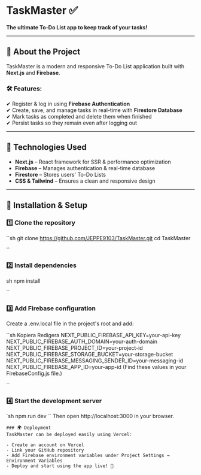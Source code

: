 # TaskMaster ✅  
**The ultimate To-Do List app to keep track of your tasks!**

---

## 📌 About the Project
TaskMaster is a modern and responsive To-Do List application built with **Next.js** and **Firebase**.

### 🛠 Features:
✔ Register & log in using **Firebase Authentication**  
✔ Create, save, and manage tasks in real-time with **Firestore Database**  
✔ Mark tasks as completed and delete them when finished  
✔ Persist tasks so they remain even after logging out  

---

## 🚀 Technologies Used
- **Next.js** – React framework for SSR & performance optimization  
- **Firebase** – Manages authentication & real-time database  
- **Firestore** – Stores users' To-Do Lists  
- **CSS & Tailwind** – Ensures a clean and responsive design  

---

## 🔧 Installation & Setup

### 1️⃣ Clone the repository
``sh
git clone https://github.com/JEPPE9103/TaskMaster.git
cd TaskMaster

``
### 2️⃣ Install dependencies
sh
npm install

``
### 3️⃣ Add Firebase configuration
Create a .env.local file in the project's root and add:

``sh
Kopiera
Redigera
NEXT_PUBLIC_FIREBASE_API_KEY=your-api-key
NEXT_PUBLIC_FIREBASE_AUTH_DOMAIN=your-auth-domain
NEXT_PUBLIC_FIREBASE_PROJECT_ID=your-project-id
NEXT_PUBLIC_FIREBASE_STORAGE_BUCKET=your-storage-bucket
NEXT_PUBLIC_FIREBASE_MESSAGING_SENDER_ID=your-messaging-id
NEXT_PUBLIC_FIREBASE_APP_ID=your-app-id
(Find these values in your FirebaseConfig.js file.)

``
### 4️⃣ Start the development server
`sh
npm run dev
``
Then open http://localhost:3000 in your browser.

```
### 🌍 Deployment
TaskMaster can be deployed easily using Vercel:

- Create an account on Vercel
- Link your GitHub repository
- Add Firebase environment variables under Project Settings → Environment Variables
- Deploy and start using the app live! 🚀
